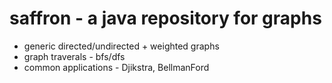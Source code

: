 # saffron - a java repository for graphs

+ generic directed/undirected + weighted graphs
+ graph traverals - bfs/dfs
+ common applications - Djikstra, BellmanFord
